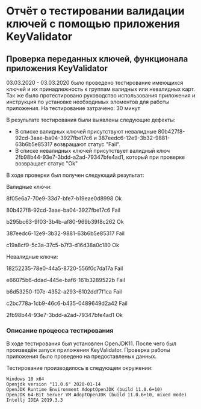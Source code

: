 # Отчёт о тестировании валидации ключей с помощью приложения KeyValidator
## Проверка переданных ключей, функционала приложения KeyValidator 
03.03.2020 - 03.03.2020 было проведено тестирование имеющихся ключей и их принадлежность к группам валидных или невалидных карт.
Так же было протестировано руководство использования приложения и инструкция по установке необходимых элементов для работы приложения.
На тестирование затрачено: 30 минут

В результате тестирования  были выявлены следующие дефекты:
+ В списке валидных ключей присутствуют невалидные 
80b427f8-92cd-3aae-ba04-3927fbe17c6  и 387eedc6-12e9-3b32-9881-63b6b5e85317 возвращают статус "Fail". 
+ В списке невалидных ключей присутствует валидный ключ 2fb98b44-93e7-3bdd-a2ad-79347bfe4ad1, который при проверке возвращает статус "Ok"

В ходе проверки был получен следующий результат:

Валидные ключи:

8f05e6a7-70e9-33d7-bfe7-b19eae0d8998    Ok

80b427f8-92cd-3aae-ba04-3927fbe17c6     Fail

b295bc63-9f03-3b4b-af80-969b39f8c262    Ok

387eedc6-12e9-3b32-9881-63b6b5e85317    Fail

c19a8cf9-5c3a-37c5-b7f3-d16d38a0c180    Ok

Невалидные ключи:

18252235-78e0-44a5-8720-556f0c7da17a    Fail

e66075b6-ddad-445e-baf6-161b3289522b    Fail

b6d53250-f07e-4352-a293-6102ddf7f1ca    Fail

c2bc778a-1cb9-46c6-b435-0489649d2a42    Fail


2fb98b44-93e7-3bdd-a2ad-79347bfe4ad1    Ok

### Описание процесса тестирования
В ходе тестирования был установлен OpenJDK11. 
После чего был произведён запуск приложения KeyValidator.
Проверка работы приложения было проведено на предоставленых данных. 




Тестирование производилось в следующем окружении:
```
Windows 10 x64
Openjdk version "11.0.6" 2020-01-14
OpenJDK Runtime Environment AdoptOpenJDK (build 11.0.6+10)
OpenJDK 64-Bit Server VM AdoptOpenJDK (build 11.0.6+10, mixed mode)
Intellj IDEA 2019.3.3
```